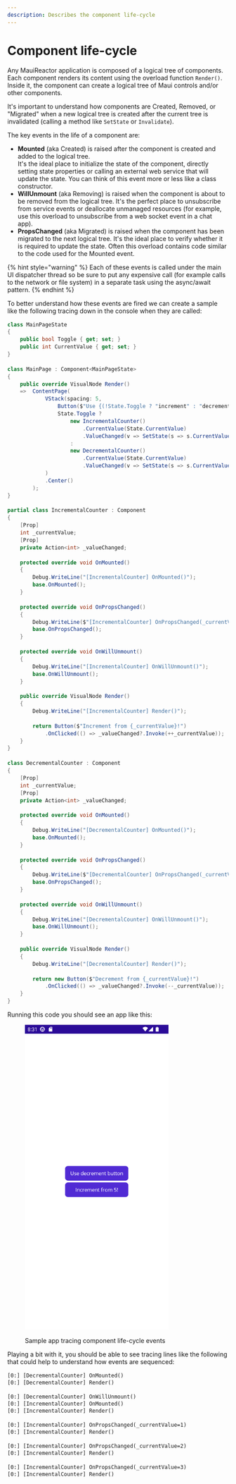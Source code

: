 ```yaml
---
description: Describes the component life-cycle
---
```


# Component life-cycle

Any MauiReactor application is composed of a logical tree of components. Each component renders its content using the overload function `Render()`. Inside it, the component can create a logical tree of Maui controls and/or other components.

It's important to understand how components are Created, Removed, or "Migrated" when a new logical tree is created after the current tree is invalidated (calling a method like `SetState` or `Invalidate`).

The key events in the life of a component are:

* **Mounted** (aka Created) is raised after the component is created and added to the logical tree.\
  It's the ideal place to initialize the state of the component, directly setting state properties or calling an external web service that will update the state. You can think of this event more or less like a class constructor.
* **WillUnmount** (aka Removing) is raised when the component is about to be removed from the logical tree. It's the perfect place to unsubscribe from service events or deallocate unmanaged resources (for example, use this overload to unsubscribe from a web socket event in a chat app).
* **PropsChanged** (aka Migrated) is raised when the component has been migrated to the next logical tree. It's the ideal place to verify whether it is required to update the state. Often this overload contains code similar to the code used for the Mounted event.

{% hint style="warning" %}
Each of these events is called under the main UI dispatcher thread so be sure to put any expensive call (for example calls to the network or file system) in a separate task using the async/await pattern.
{% endhint %}

To better understand how these events are fired we can create a sample like the following tracing down in the console when they are called:

```csharp
class MainPageState
{
    public bool Toggle { get; set; }
    public int CurrentValue { get; set; }
}

class MainPage : Component<MainPageState>
{
    public override VisualNode Render()
    =>  ContentPage(
            VStack(spacing: 5,
                Button($"Use {(!State.Toggle ? "increment" : "decrement")} button", ()=> SetState(s => s.Toggle = !s.Toggle)),
                State.Toggle ?
                    new IncrementalCounter()
                        .CurrentValue(State.CurrentValue)
                        .ValueChanged(v => SetState(s => s.CurrentValue = v))
                    :
                    new DecrementalCounter()
                        .CurrentValue(State.CurrentValue)
                        .ValueChanged(v => SetState(s => s.CurrentValue = v))
            )
            .Center()
        );
}

partial class IncrementalCounter : Component
{ 
    [Prop]
    int _currentValue;
    [Prop]
    private Action<int> _valueChanged;

    protected override void OnMounted()
    {
        Debug.WriteLine("[IncrementalCounter] OnMounted()");
        base.OnMounted();
    }

    protected override void OnPropsChanged()
    {
        Debug.WriteLine($"[IncrementalCounter] OnPropsChanged(_currentValue={_currentValue})");
        base.OnPropsChanged();
    }

    protected override void OnWillUnmount()
    {
        Debug.WriteLine("[IncrementalCounter] OnWillUnmount()");
        base.OnWillUnmount();
    }

    public override VisualNode Render()
    {
        Debug.WriteLine("[IncrementalCounter] Render()");

        return Button($"Increment from {_currentValue}!")
            .OnClicked(() => _valueChanged?.Invoke(++_currentValue));
    }
}

class DecrementalCounter : Component
{
    [Prop]
    int _currentValue;
    [Prop]
    private Action<int> _valueChanged;

    protected override void OnMounted()
    {
        Debug.WriteLine("[DecrementalCounter] OnMounted()");
        base.OnMounted();
    }

    protected override void OnPropsChanged()
    {
        Debug.WriteLine($"[DecrementalCounter] OnPropsChanged(_currentValue={_currentValue})");
        base.OnPropsChanged();
    }

    protected override void OnWillUnmount()
    {
        Debug.WriteLine("[DecrementalCounter] OnWillUnmount()");
        base.OnWillUnmount();
    }

    public override VisualNode Render()
    {
        Debug.WriteLine("[DecrementalCounter] Render()");

        return new Button($"Decrement from {_currentValue}!")
            .OnClicked(() => _valueChanged?.Invoke(--_currentValue));
    }
}
```

Running this code you should see an app like this:

<figure><img src="../.gitbook/assets/image (3) (1).png" alt="" width="327"><figcaption><p>Sample app tracing component life-cycle events</p></figcaption></figure>

Playing a bit with it, you should be able to see tracing lines like the following that could help to understand how events are sequenced:

```
[0:] [DecrementalCounter] OnMounted()
[0:] [DecrementalCounter] Render()

[0:] [DecrementalCounter] OnWillUnmount()
[0:] [IncrementalCounter] OnMounted()
[0:] [IncrementalCounter] Render()

[0:] [IncrementalCounter] OnPropsChanged(_currentValue=1)
[0:] [IncrementalCounter] Render()

[0:] [IncrementalCounter] OnPropsChanged(_currentValue=2)
[0:] [IncrementalCounter] Render()

[0:] [IncrementalCounter] OnPropsChanged(_currentValue=3)
[0:] [IncrementalCounter] Render()
```
